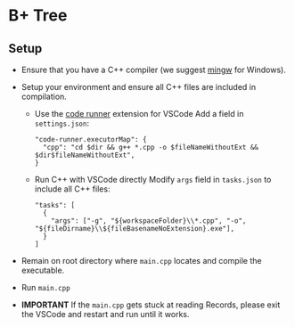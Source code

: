 # B+ Tree

## Setup

- Ensure that you have a C++ compiler (we suggest [mingw](https://sourceforge.net/projects/mingw-w64/) for Windows).
- Setup your environment and ensure all C++ files are included in compilation.

  * Use the [code runner](https://marketplace.visualstudio.com/items?itemName=formulahendry.code-runner) extension for VSCode
    Add a field in `settings.json`:
    ```
    "code-runner.executorMap": {
      "cpp": "cd $dir && g++ *.cpp -o $fileNameWithoutExt && $dir$fileNameWithoutExt",
    }
    ```

  * Run C++ with VSCode directly
    Modify `args` field in `tasks.json` to include all C++ files:
    ```
    "tasks": [
      {
        "args": ["-g", "${workspaceFolder}\\*.cpp", "-o", "${fileDirname}\\${fileBasenameNoExtension}.exe"],
      }
    ]
    ```

- Remain on root directory where `main.cpp` locates and compile the executable.
- Run `main.cpp`
- **IMPORTANT**
  If the `main.cpp` gets stuck at reading Records, please exit the VSCode and restart and run until it works.
